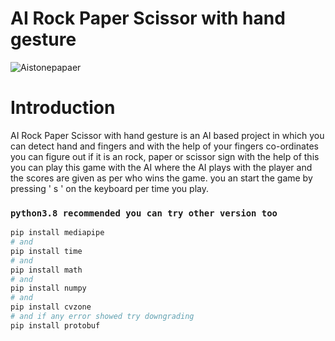 # AI Rock Paper Scissor with hand gesture


![Aistonepapaer](https://user-images.githubusercontent.com/81036521/177568863-c82ae583-791a-4b2c-8f6f-ef87acf184a3.JPG)

#
# Introduction

AI Rock Paper Scissor with hand gesture is an AI based project in which 
you can detect hand and fingers and with the help of your fingers co-ordinates you can figure out if it is an rock,
paper or scissor sign with the help of this you can play this game with the 
AI where the AI plays with the player and the scores are given as per who wins the game. you an start the game by pressing ' s ' on the keyboard per time you play.

### `python3.8 recommended you can try other version too`

```bash
pip install mediapipe
# and
pip install time
# and
pip install math
# and 
pip install numpy
# and
pip install cvzone
# and if any error showed try downgrading 
pip install protobuf
```
